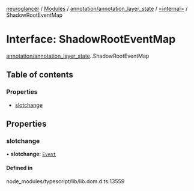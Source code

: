 [neuroglancer](../README.md) / [Modules](../modules.md) / [annotation/annotation\_layer\_state](../modules/annotation_annotation_layer_state.md) / [<internal\>](../modules/annotation_annotation_layer_state._internal_.md) / ShadowRootEventMap

# Interface: ShadowRootEventMap

[annotation/annotation_layer_state](../modules/annotation_annotation_layer_state.md).[<internal>](../modules/annotation_annotation_layer_state._internal_.md).ShadowRootEventMap

## Table of contents

### Properties

- [slotchange](annotation_annotation_layer_state._internal_.ShadowRootEventMap.md#slotchange)

## Properties

### slotchange

• **slotchange**: [`Event`](../modules/annotation_annotation_layer_state._internal_.md#event)

#### Defined in

node_modules/typescript/lib/lib.dom.d.ts:13559
